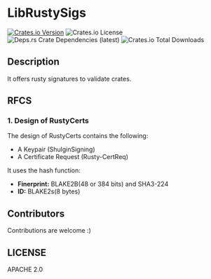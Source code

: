 # LibRustySigs

[![Crates.io Version](https://img.shields.io/crates/v/librustysigs)](https://crates.io/crates/librustysigs)
![Crates.io License](https://img.shields.io/crates/l/librustysigs)
![Deps.rs Crate Dependencies (latest)](https://img.shields.io/deps-rs/librustysigs/latest)
![Crates.io Total Downloads](https://img.shields.io/crates/d/librustysigs)


## Description

It offers rusty signatures to validate crates.

## RFCS

### 1. Design of RustyCerts

The design of RustyCerts contains the following:

- A Keypair (ShulginSigning)
- A Certificate Request (Rusty-CertReq)

It uses the hash function:

- **Finerprint:** BLAKE2B(48 or 384 bits) and SHA3-224
- **ID:** BLAKE2s(8 bytes)

## Contributors

Contributions are welcome :)

## LICENSE

APACHE 2.0
